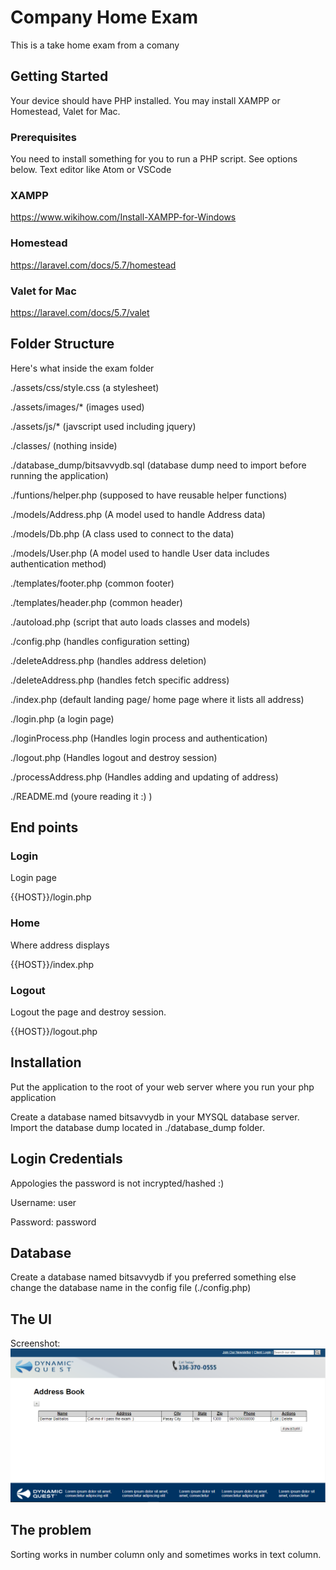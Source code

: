 # Company Home Exam

This is a take home exam from a comany

## Getting Started

Your device should have PHP installed. You may install XAMPP or Homestead, Valet for Mac.

### Prerequisites

You need to install something for you to run a PHP script. See options below.
Text editor like Atom or VSCode

### XAMPP
https://www.wikihow.com/Install-XAMPP-for-Windows

### Homestead
https://laravel.com/docs/5.7/homestead

### Valet for Mac
https://laravel.com/docs/5.7/valet

## Folder Structure
Here's what inside the exam folder

./assets/css/style.css (a stylesheet)

./assets/images/* (images used)

./assets/js/* (javscript used including jquery)

./classes/ (nothing inside)

./database_dump/bitsavvydb.sql (database dump need to import before running the application)

./funtions/helper.php (supposed to have reusable helper functions)

./models/Address.php (A model used to handle Address data)

./models/Db.php (A class used to connect to the data)

./models/User.php (A model used to handle User data includes authentication method)

./templates/footer.php (common footer)

./templates/header.php (common header)

./autoload.php (script that auto loads classes and models)

./config.php (handles configuration setting)

./deleteAddress.php (handles address deletion)

./deleteAddress.php (handles fetch specific address)

./index.php (default landing page/ home page where it lists all address)

./login.php (a login page)

./loginProcess.php (Handles login process and authentication)

./logout.php (Handles logout and destroy session)

./processAddress.php (Handles adding and updating of address)

./README.md (youre reading it :) )

## End points

### Login

Login page

{{HOST}}/login.php

### Home

Where address displays

{{HOST}}/index.php

### Logout

Logout the page and destroy session.

{{HOST}}/logout.php

## Installation

Put the application to the root of your web server where you run your php application

Create a database named bitsavvydb in your MYSQL database server. Import the database dump located in ./database_dump folder.

## Login Credentials

Appologies the password is not incrypted/hashed :)

Username: user

Password: password

## Database

Create a database named bitsavvydb if you preferred something else change the database name in the config file (./config.php)

## The UI

Screenshot:
![alt text](assets/images/screenshot.png)


## The problem

Sorting works in number column only and sometimes works in text column.